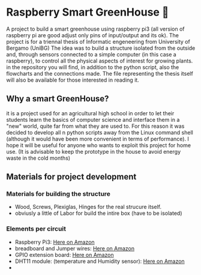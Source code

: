 # Raspberry Smart GreenHouse 🌻
A project to build a smart greenhouse using raspberry pi3 (all version of raspberry pi are good adjust only pins of input/output and its ok). 
The project is for a triennal thesis of Informatic engeneering from University of Bergamo (UniBG)
The idea was to build a structure isolated from the outside and, through sensors connected to a simple computer (in this case a raspberry), 
to control all the physical aspects of interest for growing plants.
in the repository you will find, in addition to the python script, also the flowcharts and the connections made.
The file representing the thesis itself will also be available for those interested in reading it.

## Why a smart GreenHouse?
it is a project used for an agricultural high school in order to let their students learn the basics of computer science and interface them in a "new" world, quite far from what they are used to. For this reason it was decided to develop all n python scripts away from the Linux command shell (although it would have been more convenient in terms of performance).
I hope it will be useful for anyone who wants to exploit this project for home use. (It is advisable to keep the prototype in the house to avoid energy waste in the cold months)

## Materials for project development
### Materials for building the structure
- Wood, Screws, Plexiglas, Hinges for the real strucure itself.
- obviusly a little of Labor for build the intire box (have to be isolated)

### Elements per circuit
- Raspberry Pi3: [Here on Amazon](https://www.amazon.it/RASPBERRY-PI-Raspberry-Desktop-Computer/dp/B00LPESRUK/ref=sr_1_3?__mk_it_IT=ÅMÅŽÕÑ&crid=128SV7RPEJDR5&keywords=raspberry+p3&qid=1666083245&qu=eyJxc2MiOiIzLjI3IiwicXNhIjoiMi44MCIsInFzcCI6IjIuMDAifQ%3D%3D&sprefix=rasberryp%2Caps%2C127&sr=8-3)
- breadboard and Jumper wires: [Here on Amazon](https://www.amazon.it/BOJACK-Breadboard-Saldatura-Flessibili-Ponticelli/dp/B0B18G3V5T/ref=sr_1_13?crid=CGQOM3TTVGHV&keywords=breadboard+jumper+wires&qid=1666084249&qu=eyJxc2MiOiIzLjIxIiwicXNhIjoiMi42OCIsInFzcCI6IjIuNjkifQ%3D%3D&sprefix=breadboard+and+ju%2Caps%2C134&sr=8-13)
- GPIO extension board: [Here on Amazon](https://www.amazon.it/ARCELI-espansione-adattatore-assemblato-Raspberry/dp/B07KB3JF68/ref=sr_1_23?__mk_it_IT=ÅMÅŽÕÑ&crid=3U7U1XMVOH0YT&keywords=extension+board+for+raspberry&qid=1666084406&sprefix=extesion+board+for+raspberr%2Caps%2C112&sr=8-23)
- DHT11 module: (temperature and Humidity sensor): [Here on Amazon](https://www.amazon.it/AZDelivery-KY-015-Modulo-Sensore-Temperatura/dp/B089W8DB5P/ref=sr_1_12?keywords=dht11+raspberry&qid=1666084556&qu=eyJxc2MiOiIwLjAwIiwicXNhIjoiMC4wMCIsInFzcCI6IjAuMDAifQ%3D%3D&sr=8-12)
-
